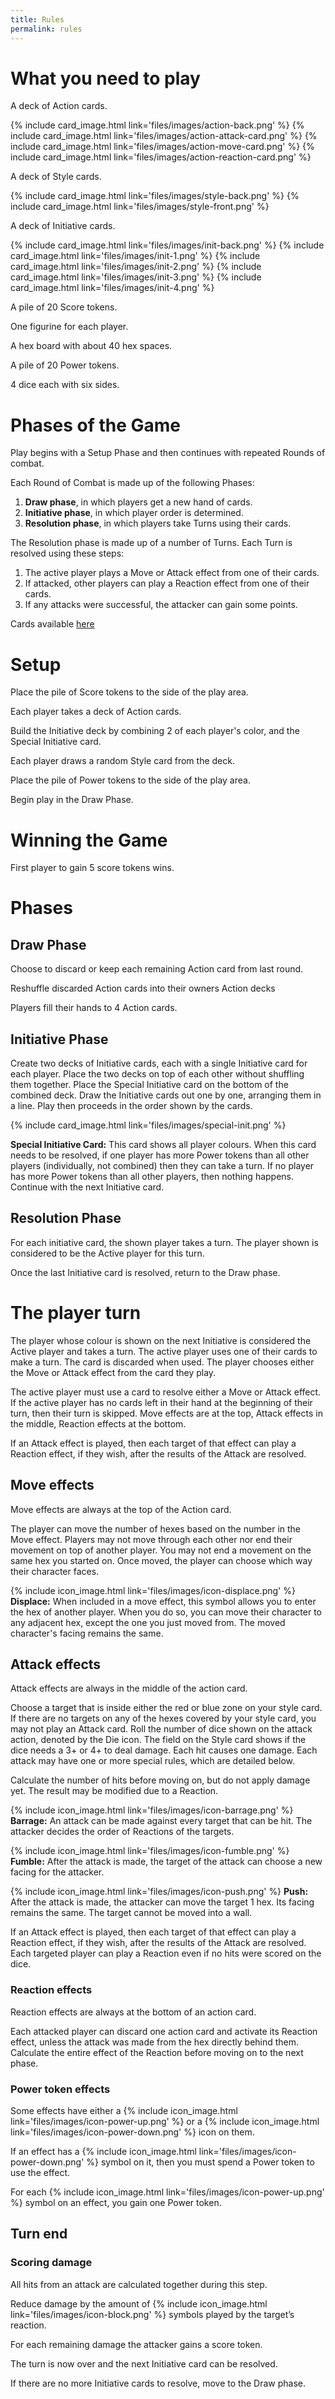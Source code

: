 ```yaml
---
title: Rules
permalink: rules
---
```

# What you need to play
A deck of Action cards.

{% include card_image.html link='files/images/action-back.png' %}
{% include card_image.html link='files/images/action-attack-card.png' %}
{% include card_image.html link='files/images/action-move-card.png' %}
{% include card_image.html link='files/images/action-reaction-card.png' %}

A deck of Style cards.

{% include card_image.html link='files/images/style-back.png' %}
{% include card_image.html link='files/images/style-front.png' %}

A deck of Initiative cards.

{% include card_image.html link='files/images/init-back.png' %}
{% include card_image.html link='files/images/init-1.png' %}
{% include card_image.html link='files/images/init-2.png' %}
{% include card_image.html link='files/images/init-3.png' %}
{% include card_image.html link='files/images/init-4.png' %}

A pile of 20 Score tokens.

One figurine for each player.

A hex board with about 40 hex spaces.

A pile of 20 Power tokens.

4 dice each with six sides.

# Phases of the Game
Play begins with a Setup Phase and then continues with repeated Rounds of combat.

Each Round of Combat is made up of the following Phases:

1. **Draw phase**, in which players get a new hand of cards.
2. **Initiative phase**, in which player order is determined.
3. **Resolution phase**, in which players take Turns using their cards.

The Resolution phase is made up of a number of Turns. Each Turn is resolved using these steps:
1. The active player plays a Move or Attack effect from one of their cards.
2. If attacked, other players can play a Reaction effect from one of their cards.
3. If any attacks were successful, the attacker can gain some points.

Cards available [here](files/card-layout.pdf)

# Setup
Place the pile of Score tokens to the side of the play area.

Each player takes a deck of Action cards.

Build the Initiative deck by combining 2 of each player's color, and the Special Initiative card.  

Each player draws a random Style card from the deck.

Place the pile of Power tokens to the side of the play area.

Begin play in the Draw Phase.

# Winning the Game
First player to gain 5 score tokens wins.

# Phases
## Draw Phase
Choose to discard or keep each remaining Action card from last round.

Reshuffle discarded Action cards into their owners Action decks

Players fill their hands to 4 Action cards.

## Initiative Phase
Create two decks of Initiative cards, each with a single Initiative card for each player.
Place the two decks on top of each other without shuffling them together.
Place the Special Initiative card on the bottom of the combined deck.
Draw the Initiative cards out one by one, arranging them in a line.
Play then proceeds in the order shown by the cards.

{% include card_image.html link='files/images/special-init.png' %} 

**Special Initiative Card:** This card shows all player colours. 
When this card needs to be resolved, if one player has more Power tokens than all other players (individually, not combined) then they can take a turn. 
If no player has more Power tokens than all other players, then nothing happens. 
Continue with the next Initiative card.

## Resolution Phase
For each initiative card, the shown player takes a turn. 
The player shown is considered to be the Active player for this turn.

Once the last Initiative card is resolved, return to the Draw phase.

# The player turn
The player whose colour is shown on the next Initiative is considered the Active player and takes a turn. 
The active player uses one of their cards to make a turn. 
The card is discarded when used. 
The player chooses either the Move or Attack effect from the card they play.

The active player must use a card to resolve either a Move or Attack effect.
If the active player has no cards left in their hand at the beginning of their turn, then their turn is skipped.
Move effects are at the top, Attack effects in the middle, Reaction effects at the bottom.

If an Attack effect is played, then each target of that effect can play a Reaction effect, if they wish, after the results of the Attack are resolved.

## Move effects
Move effects are always at the top of the Action card.

The player can move the number of hexes based on the number in the Move effect. 
Players may not move through each other nor end their movement on top of another player. 
You may not end a movement on the same hex you started on.
Once moved, the player can choose which way their character faces.

{% include icon_image.html link='files/images/icon-displace.png' %} 
**Displace:**   When included in a move effect, this symbol allows you to enter the hex of another player. 
When you do so, you can move their character to any adjacent hex, except the one you just moved from. 
The moved character's facing remains the same. 

## Attack effects
Attack effects are always in the middle of the action card.

Choose a target that is inside either the red or blue zone on your style card. 
If there are no targets on any of the hexes covered by your style card, you may not play an Attack card.
Roll the number of dice shown on the attack action, denoted by the Die icon. 
The field on the Style card shows if the dice needs a 3+ or 4+ to deal damage. 
Each hit causes one damage. Each attack may have one or more special rules, which are detailed below.

Calculate the number of hits before moving on, but do not apply damage yet. 
The result may be modified due to a Reaction.

{% include icon_image.html link='files/images/icon-barrage.png' %} 
**Barrage:** An attack can be made against every target that can be hit. 
The attacker decides the order of Reactions of the targets.

{% include icon_image.html link='files/images/icon-fumble.png' %} 
**Fumble:** After the attack is made, the target of the attack can choose a new facing for the attacker.

{% include icon_image.html link='files/images/icon-push.png' %} 
**Push:** After the attack is made, the attacker can move the target 1 hex.
Its facing remains the same.
The target cannot be moved into a wall.

If an Attack effect is played, then each target of that effect can play a Reaction effect, if they wish, after the results of the Attack are resolved.
Each targeted player can play a Reaction even if no hits were scored on the dice.

### Reaction effects
Reaction effects are always at the bottom of an action card.

Each attacked player can discard one action card and activate its Reaction effect, unless the attack was made from the hex directly behind them. 
Calculate the entire effect of the Reaction before moving on to the next phase.

### Power token effects
Some effects have either a {% include icon_image.html link='files/images/icon-power-up.png' %} or a {% include icon_image.html link='files/images/icon-power-down.png' %} icon on them.

If an effect has a {% include icon_image.html link='files/images/icon-power-down.png' %} symbol on it, then you must spend a Power token to use the effect.

For each {% include icon_image.html link='files/images/icon-power-up.png' %} symbol on an effect, you gain one Power token.

## Turn end
### Scoring damage
All hits from an attack are calculated together during this step.

Reduce damage by the amount of {% include icon_image.html link='files/images/icon-block.png' %} symbols played by the target’s reaction.

For each remaining damage the attacker gains a score token.

The turn is now over and the next Initiative card can be resolved.

If there are no more Initiative cards to resolve, move to the Draw phase.


